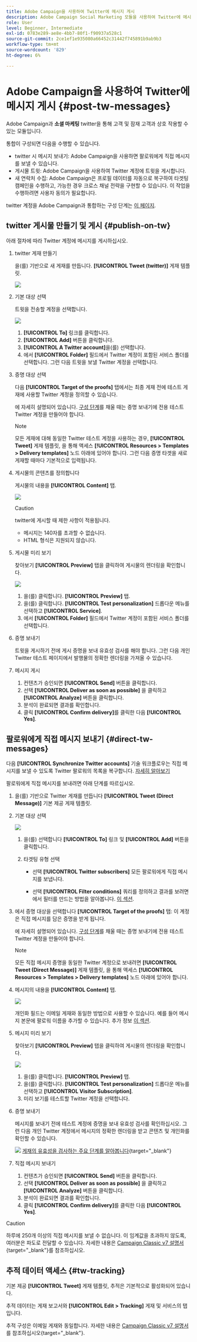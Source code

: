 ```yaml
---
title: Adobe Campaign을 사용하여 Twitter에 메시지 게시
description: Adobe Campaign Social Marketing 모듈을 사용하여 Twitter에 메시지를 게시하고 팔로워에게 직접 메시지를 보내는 방법을 알아봅니다
role: User
level: Beginner, Intermediate
exl-id: 0783e289-ae8e-4bb7-80f1-f90937a528c1
source-git-commit: 2ce1ef1e935080a66452c31442f745891b9ab9b3
workflow-type: tm+mt
source-wordcount: '829'
ht-degree: 6%

---
```



# Adobe Campaign을 사용하여 Twitter에 메시지 게시 {#post-tw-messages}

Adobe Campaign과 **소셜 마케팅** twitter을 통해 고객 및 잠재 고객과 상호 작용할 수 있는 모듈입니다.

통합이 구성되면 다음을 수행할 수 있습니다.

* twitter 시 메시지 보내기: Adobe Campaign을 사용하면 팔로워에게 직접 메시지를 보낼 수 있습니다.
* 게시물 트윗: Adobe Campaign을 사용하여 Twitter 계정에 트윗을 게시합니다.
* 새 연락처 수집: Adobe Campaign은 프로필 데이터를 자동으로 복구하여 타겟팅 캠페인을 수행하고, 가능한 경우 크로스 채널 전략을 구현할 수 있습니다. 이 작업을 수행하려면 사용자 동의가 필요합니다.

twitter 계정을 Adobe Campaign과 통합하는 구성 단계는 [이 페이지](../connect/ac-tw.md).

## twitter 게시물 만들기 및 게시 {#publish-on-tw}

아래 절차에 따라 Twitter 계정에 메시지를 게시하십시오.

1. twitter 게재 만들기

   을(를) 기반으로 새 게재를 만듭니다. **[!UICONTROL Tweet (twitter)]** 게재 템플릿.

   ![](assets/tw-new-delivery.png)

1. 기본 대상 선택

   트윗을 전송할 계정을 선택합니다.

   ![](assets/tw-define-target.png)

   1. **[!UICONTROL To]** 링크를 클릭합니다.
   1. **[!UICONTROL Add]** 버튼을 클릭합니다.
   1. **[!UICONTROL A Twitter account]**&#x200B;을(를) 선택합니다.
   1. 에서 **[!UICONTROL Folder]** 필드에서 Twitter 계정이 포함된 서비스 폴더를 선택합니다. 그런 다음 트윗을 보낼 Twitter 계정을 선택합니다.

1. 증명 대상 선택

   다음 **[!UICONTROL Target of the proofs]** 탭에서는 최종 게재 전에 테스트 게재에 사용할 Twitter 계정을 정의할 수 있습니다.

   에 자세히 설명되어 있습니다. [구성 단계](../connect/ac-tw.md#tw-test-account)를 채울 때는 증명 보내기에 전용 테스트 Twitter 계정을 만들어야 합니다.

   >[!NOTE]
   >
   >모든 게재에 대해 동일한 Twitter 테스트 계정을 사용하는 경우, **[!UICONTROL Tweet]** 게재 템플릿, 을 통해 액세스 **[!UICONTROL Resources > Templates > Delivery templates]** 노드 아래에 있어야 합니다. 그런 다음 증명 타겟을 새로 게재할 때마다 기본적으로 입력됩니다.

1. 게시물의 콘텐츠를 정의합니다

   게시물의 내용을 **[!UICONTROL Content]** 탭.

   ![](assets/tw-delivery-content.png)

   >[!CAUTION]
   >
   >twitter에 게시할 때 제한 사항이 적용됩니다.
   >
   >* 메시지는 140자를 초과할 수 없습니다.
   >* HTML 형식은 지원되지 않습니다.


1. 게시물 미리 보기

   찾아보기 **[!UICONTROL Preview]** 탭을 클릭하여 게시물의 렌더링을 확인합니다.

   ![](assets/tw-delivery-preview.png)

   1. 을(를) 클릭합니다. **[!UICONTROL Preview]** 탭.
   1. 을(를) 클릭합니다. **[!UICONTROL Test personalization]** 드롭다운 메뉴를 선택하고 **[!UICONTROL Service]**.
   1. 에서 **[!UICONTROL Folder]** 필드에서 Twitter 계정이 포함된 서비스 폴더를 선택합니다.

1. 증명 보내기

   트윗을 게시하기 전에 게시 증명을 보내 유효성 검사를 해야 합니다. 그런 다음 개인 Twitter 테스트 페이지에서 발행물의 정확한 렌더링을 가져올 수 있습니다.

1. 메시지 게시

   1. 컨텐츠가 승인되면 **[!UICONTROL Send]** 버튼을 클릭합니다.
   1. 선택 **[!UICONTROL Deliver as soon as possible]** 을 클릭하고 **[!UICONTROL Analyze]** 버튼을 클릭합니다.
   1. 분석이 완료되면 결과를 확인합니다.
   1. 클릭 **[!UICONTROL Confirm delivery]**&#x200B;를 클릭한 다음 **[!UICONTROL Yes]**.

## 팔로워에게 직접 메시지 보내기 {#direct-tw-messages}

다음 **[!UICONTROL Synchronize Twitter accounts]** 기술 워크플로우는 직접 메시지를 보낼 수 있도록 Twitter 팔로워의 목록을 복구합니다. [자세히 알아보기](../connect/ac-tw.md#synchro-tw-accounts)

팔로워에게 직접 메시지를 보내려면 아래 단계를 따르십시오.

1. 을(를) 기반으로 Twitter 게재를 만듭니다 **[!UICONTROL Tweet (Direct Message)]** 기본 제공 게재 템플릿.

1. 기본 대상 선택

   ![](assets/tw-dm-define-target.png)

   1. 을(를) 선택합니다 **[!UICONTROL To]** 링크 및 **[!UICONTROL Add]** 버튼을 클릭합니다.

   1. 타겟팅 유형 선택

      * 선택 **[!UICONTROL Twitter subscribers]** 모든 팔로워에게 직접 메시지를 보냅니다.

      * 선택 **[!UICONTROL Filter conditions]** 쿼리를 정의하고 결과를 보려면 에서 필터를 만드는 방법을 알아봅니다. [이 섹션](../audiences/create-filters.md#advanced-filters).

1. 에서 증명 대상을 선택합니다 **[!UICONTROL Target of the proofs]** 탭: 이 계정은 직접 메시지를 담은 증명을 받게 됩니다.

   에 자세히 설명되어 있습니다. [구성 단계](../connect/ac-tw.md#tw-test-account)를 채울 때는 증명 보내기에 전용 테스트 Twitter 계정을 만들어야 합니다.


   >[!NOTE]
   >
   >모든 직접 메시지 증명을 동일한 Twitter 계정으로 보내려면 **[!UICONTROL Tweet (Direct Message)]** 게재 템플릿, 을 통해 액세스 **[!UICONTROL Resources > Templates > Delivery templates]** 노드 아래에 있어야 합니다.

1. 메시지의 내용을 **[!UICONTROL Content]** 탭.

   ![](assets/tw-dm-content.png)

   개인화 필드는 이메일 게재와 동일한 방법으로 사용할 수 있습니다. 예를 들어 메시지 본문에 팔로워 이름을 추가할 수 있습니다. 추가 정보 [이 섹션](../start/create-message.md#personalization).

1. 메시지 미리 보기

   찾아보기 **[!UICONTROL Preview]** 탭을 클릭하여 게시물의 렌더링을 확인합니다.

   ![](assets/tw-dm-preview.png)

   1. 을(를) 클릭합니다. **[!UICONTROL Preview]** 탭.
   1. 을(를) 클릭합니다. **[!UICONTROL Test personalization]** 드롭다운 메뉴를 선택하고 **[!UICONTROL Visitor Subscription]**.
   1. 미리 보기를 테스트할 Twitter 계정을 선택합니다.

1. 증명 보내기

   메시지를 보내기 전에 테스트 계정에 증명을 보내 유효성 검사를 확인하십시오. 그런 다음 개인 Twitter 계정에서 메시지의 정확한 렌더링을 받고 콘텐츠 및 개인화를 확인할 수 있습니다.

   ![](../assets/do-not-localize/book.png) [게재의 유효성을 검사하는 주요 단계를 알아봅니다](https://experienceleague.adobe.com/docs/campaign-classic/using/sending-messages/key-steps-when-creating-a-delivery/steps-validating-the-delivery.html?lang=ko){target=&quot;_blank&quot;}

1. 직접 메시지 보내기

   1. 컨텐츠가 승인되면 **[!UICONTROL Send]** 버튼을 클릭합니다.
   1. 선택 **[!UICONTROL Deliver as soon as possible]** 을 클릭하고 **[!UICONTROL Analyze]** 버튼을 클릭합니다.
   1. 분석이 완료되면 결과를 확인합니다.
   1. 클릭 **[!UICONTROL Confirm delivery]**&#x200B;를 클릭한 다음 **[!UICONTROL Yes]**.

>[!CAUTION]
>
>하루에 250개 이상의 직접 메시지를 보낼 수 없습니다. 이 임계값을 초과하지 않도록, 여러분은 파도로 전달할 수 있습니다. 자세한 내용은 [Campaign Classic v7 설명서](https://experienceleague.adobe.com/docs/campaign-classic/using/sending-messages/key-steps-when-creating-a-delivery/steps-sending-the-delivery.html?lang=en#sending-using-multiple-waves){target=&quot;_blank&quot;}를 참조하십시오.


## 추적 데이터 액세스 {#tw-tracking}

기본 제공 **[!UICONTROL Tweet]** 게재 템플릿, 추적은 기본적으로 활성화되어 있습니다.

추적 데이터는 게재 보고서와 **[!UICONTROL Edit > Tracking]** 게재 및 서비스의 탭입니다.

추적 구성은 이메일 게재와 동일합니다. 자세한 내용은 [Campaign Classic v7 설명서](https://experienceleague.adobe.com/docs/campaign-classic/using/sending-messages/monitoring-deliveries/about-delivery-monitoring.html?lang=ko)를 참조하십시오{target=&quot;_blank&quot;}.

